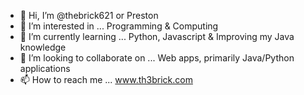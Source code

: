 - 👋 Hi, I’m @thebrick621 or Preston
- 👀 I’m interested in ... Programming & Computing
- 🌱 I’m currently learning ... Python, Javascript & Improving my Java knowledge
- 💞️ I’m looking to collaborate on ... Web apps, primarily Java/Python applications
- 📫 How to reach me ... www.th3brick.com
<!---
thebrick621/thebrick621 is a ✨ special ✨ repository because its `README.md` (this file) appears on your GitHub profile.
You can click the Preview link to take a look at your changes.
--->
